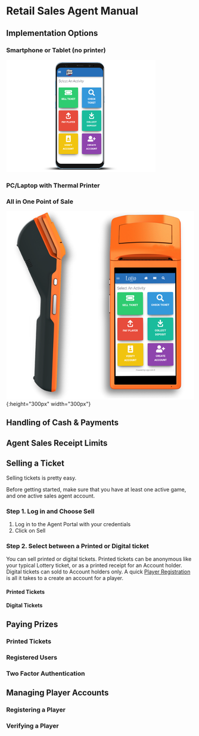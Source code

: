 <!-- TITLE: Retail Sales Agents Guide -->
<!-- SUBTITLE: A complete guide to selling tickets and paying prizes -->

# Retail Sales Agent Manual
## 	Implementation Options
### Smartphone or Tablet (no printer)

![Device Screenshots](/uploads/device-screenshots.png)

### PC/Laptop with Thermal Printer
### All in One Point of Sale 

![](/uploads/600-x-600.png){:height="300px" width="300px"}
## Handling of Cash & Payments
## Agent Sales Receipt Limits
## Selling a Ticket
Selling tickets is pretty easy.

Before getting started, make sure that you have at least one active game, and one active sales agent account. 

### Step 1. Log in and Choose Sell
1. Log in to the Agent Portal with your credentials
2. Click on Sell

### Step 2. Select between a Printed or Digital ticket
You can sell printed or digital tickets. 
Printed tickets can be anonymous like your typical Lottery ticket, or as a printed receipt for an Account holder.
Digital tickets can sold to Account holders only. A quick [Player Registration](/retail-sales-agents#registering-a-player) is all it takes to a create an account for a player.

#### Printed Tickets

#### Digital Tickets

## Paying Prizes
### Printed Tickets
### Registered Users
### Two Factor Authentication

## Managing Player Accounts
### Registering a Player
### Verifying a Player
